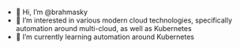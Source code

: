 - 👋 Hi, I’m @brahmasky
- 👀 I’m interested in various modern cloud technologies, specifically automation around multi-cloud, as well as Kubernetes
- 🌱 I’m currently learning automation around Kubernetes


<!---
brahmasky/brahmasky is a ✨ special ✨ repository because its `README.md` (this file) appears on your GitHub profile.
You can click the Preview link to take a look at your changes.
--->
